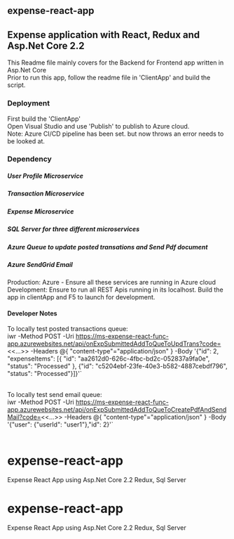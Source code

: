 ## expense-react-app
## Expense application with React, Redux and Asp.Net Core 2.2

This Readme file mainly covers for the Backend for Frontend app written in Asp.Net Core<br />
Prior to run this app, follow the readme file in 'ClientApp' and build the script.<br />

### Deployment
First build the 'ClientApp'<br />
Open Visual Studio and use 'Publish' to publish to Azure cloud.<br />
Note: Azure CI/CD pipeline has been set. but now throws an error needs to be looked at.

### Dependency
##### User Profile Microservice
##### Transaction Microservice
##### Expense Microservice
##### SQL Server for three different microservices
##### Azure Queue to update posted transations and Send Pdf document
##### Azure SendGrid Email

Production: Azure - Ensure all these services are running in Azure cloud<br />
Development: Ensure to run all REST Apis running in its localhost. Build the app in clientApp and F5 to launch for development.

#### Developer Notes
To locally test posted transactions queue:<br />
iwr -Method POST -Uri https://ms-expense-react-func-app.azurewebsites.net/api/onExpSubmittedAddToQueToUpdTrans?code=<<...>> -Headers @{ "content-type"="application/json" } -Body '{"id": 2, "expenseItems": [{ "id": "aa2612d0-626c-4fbc-bd2c-052837a9fa0e", "status": "Processed" }, {"id": "c5204ebf-23fe-40e3-b582-4887cebdf796", "status": "Processed"}]}'`<br/><br />

To locally test send email queue:<br />
iwr -Method POST -Uri https://ms-expense-react-func-app.azurewebsites.net/api/onExpSubmittedAddToQueToCreatePdfAndSendMail?code=<<...>> -Headers @{ "content-type"="application/json" } -Body '{"user": {"userId": "user1"},"id": 2}'`<br/><br />


# expense-react-app
Expense React App using Asp.Net Core 2.2 Redux, Sql Server


# expense-react-app
Expense React App using Asp.Net Core 2.2 Redux, Sql Server


